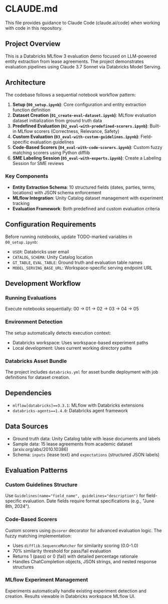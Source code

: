 # CLAUDE.md

This file provides guidance to Claude Code (claude.ai/code) when working with code in this repository.

## Project Overview

This is a Databricks MLflow 3 evaluation demo focused on LLM-powered entity extraction from lease agreements. The project demonstrates evaluation pipelines using Claude 3.7 Sonnet via Databricks Model Serving.

## Architecture

The codebase follows a sequential notebook workflow pattern:

1. **Setup (`00_setup.ipynb`)**: Core configuration and entity extraction function definition
2. **Dataset Creation (`01_create-eval-dataset.ipynb`)**: MLflow evaluation dataset initialization from ground truth data
3. **Predefined Evaluation (`02_eval-with-predefined-scorers.ipynb`)**: Built-in MLflow scorers (Correctness, Relevance, Safety)
4. **Custom Evaluation (`03_eval-with-custom-guidelines.ipynb`)**: Field-specific evaluation guidelines
5. **Code-Based Scorers (`04_eval-with-code-scorers.ipynb`)**: Custom fuzzy matching scorers using Python difflib
6. **SME Labeling Session (`05_eval-with-experts.ipynb`)**: Create a Labeling Session for SME reviews

### Key Components

- **Entity Extraction Schema**: 10 structured fields (dates, parties, terms, locations) with JSON schema enforcement
- **MLflow Integration**: Unity Catalog dataset management with experiment tracking
- **Evaluation Framework**: Both predefined and custom evaluation criteria

## Configuration Requirements

Before running notebooks, update TODO-marked variables in `00_setup.ipynb`:

- `USER`: Databricks user email
- `CATALOG`, `SCHEMA`: Unity Catalog location  
- `GT_TABLE`, `EVAL_TABLE`: Ground truth and evaluation table names
- `MODEL_SERVING_BASE_URL`: Workspace-specific serving endpoint URL

## Development Workflow

### Running Evaluations

Execute notebooks sequentially: 00 → 01 → 02 → 03 → 04 -> 05

### Environment Detection

The setup automatically detects execution context:

- Databricks workspace: Uses workspace-based experiment paths
- Local development: Uses current working directory paths

### Databricks Asset Bundle

The project includes `databricks.yml` for asset bundle deployment with job definitions for dataset creation.

## Dependencies

- `mlflow[databricks]==3.3.1`: MLflow with Databricks extensions
- `databricks-agents==1.4.0`: Databricks agent framework

## Data Sources

- Ground truth data: Unity Catalog table with lease documents and labels
- Sample data: 15 lease agreements from academic dataset (arxiv.org/abs/2010.10386)
- Schema: `inputs` (lease text) and `expectations` (structured JSON labels)

## Evaluation Patterns

### Custom Guidelines Structure

Use `Guidelines(name="field_name", guidelines="description")` for field-specific evaluation. Date fields require format specifications (e.g., "June 8th, 2024").

### Code-Based Scorers

Custom scorers using `@scorer` decorator for advanced evaluation logic. The fuzzy matching implementation:

- Uses `difflib.SequenceMatcher` for similarity scoring (0.0-1.0)
- 70% similarity threshold for pass/fail evaluation
- Returns 1 (pass) or 0 (fail) with detailed percentage rationale
- Handles ChatCompletion objects, JSON strings, and nested response structures

### MLflow Experiment Management

Experiments automatically handle existing experiment detection and creation. Results viewable in Databricks workspace MLflow UI.
